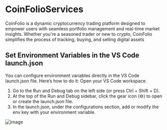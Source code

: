 # CoinFolioServices
CoinFolio is a dynamic cryptocurrency trading platform designed to empower users with seamless portfolio management and real-time market insights. Whether you're a seasoned trader or new to crypto, CoinFolio simplifies the process of tracking, buying, and selling digital assets

## Set Environment Variables in the VS Code launch.json
You can configure environment variables directly in the VS Code launch.json file. Here’s how to do it:
Open your VS Code workspace.
1. Go to the Run and Debug tab on the left side (or press Ctrl + Shift + D).
2. At the top of the Run and Debug sidebar, click the gear icon (⚙) to open or create the launch.json file.
3. In the launch.json, under the configurations section, add or modify the env key with your environment variable.

![image](https://github.com/user-attachments/assets/6fa06b71-7ce9-4838-9e76-df51b9518ffb)
